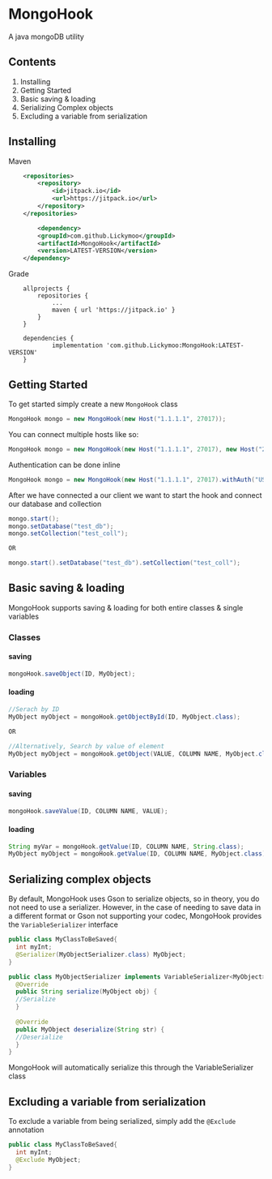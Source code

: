 # MongoHook
A java mongoDB utility

## Contents
1. Installing
1. Getting Started
1. Basic saving & loading
1. Serializing Complex objects
1. Excluding a variable from serialization

## Installing
Maven
```xml
	<repositories>
		<repository>
		    <id>jitpack.io</id>
		    <url>https://jitpack.io</url>
		</repository>
	</repositories>
```
```xml
        <dependency>
	    <groupId>com.github.Lickymoo</groupId>
	    <artifactId>MongoHook</artifactId>
	    <version>LATEST-VERSION</version>
	</dependency>
```  
  
Grade
```
	allprojects {
		repositories {
			...
			maven { url 'https://jitpack.io' }
		}
	}
  
	dependencies {
	        implementation 'com.github.Lickymoo:MongoHook:LATEST-VERSION'
	}  
```

## Getting Started
To get started simply create a new `MongoHook` class
```java
MongoHook mongo = new MongoHook(new Host("1.1.1.1", 27017));
```

You can connect multiple hosts like so:
```java
MongoHook mongo = new MongoHook(new Host("1.1.1.1", 27017), new Host("2.2.2.2", 27017));
```

Authentication can be done inline
```java
MongoHook mongo = new MongoHook(new Host("1.1.1.1", 27017).withAuth("USER", "PASSWORD", "DATABASE"));
```

After we have connected a our client we want to start the hook and connect our database and collection
```java
mongo.start();
mongo.setDatabase("test_db");
mongo.setCollection("test_coll");

OR

mongo.start().setDatabase("test_db").setCollection("test_coll");
```

## Basic saving & loading
MongoHook supports saving & loading for both entire classes & single variables

### Classes
#### saving
```java
mongoHook.saveObject(ID, MyObject);
```
#### loading
```java
//Serach by ID
MyObject myObject = mongoHook.getObjectById(ID, MyObject.class);

OR

//Alternatively, Search by value of element
MyObject myObject = mongoHook.getObject(VALUE, COLUMN NAME, MyObject.class);
```

### Variables
#### saving
```java
mongoHook.saveValue(ID, COLUMN NAME, VALUE);
```
#### loading
```java 
String myVar = mongoHook.getValue(ID, COLUMN NAME, String.class);
MyObject myObject = mongoHook.getValue(ID, COLUMN NAME, MyObject.class);
```

## Serializing complex objects
By default, MongoHook uses Gson to serialize objects, so in theory, you do not need to use a serializer.
However, in the case of needing to save data in a different format or Gson not supporting your codec, MongoHook provides the `VariableSerializer` interface

```java
public class MyClassToBeSaved{
  int myInt;
  @Serializer(MyObjectSerializer.class) MyObject;
}
```

```java
public class MyObjectSerializer implements VariableSerializer<MyObject>{
  @Override
  public String serialize(MyObject obj) {    	
  //Serialize
  }
  
  @Override
  public MyObject deserialize(String str) {
  //Deserialize
  }
}
```
MongoHook will automatically serialize this through the VariableSerializer class

## Excluding a variable from serialization
To exclude a variable from being serialized, simply add the `@Exclude` annotation
```java
public class MyClassToBeSaved{
  int myInt;
  @Exclude MyObject;
}
```
